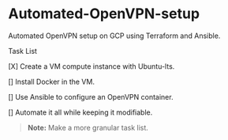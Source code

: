 # Automated-OpenVPN-setup
Automated OpenVPN setup on GCP using Terraform and Ansible.



Task List

[X] Create a VM compute instance with Ubuntu-lts.

[] Install Docker in the VM.

[] Use Ansible to configure an OpenVPN container.

[] Automate it all while keeping it modifiable.

> **Note:** Make a more granular task list.